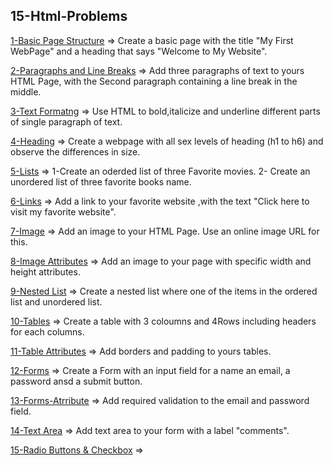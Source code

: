 ## 15-Html-Problems

[1-Basic Page Structure](././1.Basic-Page) => Create a basic page with the title "My First WebPage" and a heading that says "Welcome to My Website".

[2-Paragraphs and Line Breaks](././2.Para-line-Break) =>  Add three paragraphs of text to yours HTML Page, with the Second paragraph containing a line break in the middle. 


[3-Text Formatng](././3.Text-Form) =>  Use HTML to bold,italicize and underline different parts of single paragraph of text. 

[4-Heading](././4.Heading) =>  Create a webpage with all sex levels of heading (h1 to h6) and observe the differences in size. 

[5-Lists](././5.Lists) => 1-Create an oderded list of three Favorite movies.
2- Create an unordered list of three favorite books name.


[6-Links](././6.Links) => Add a link to your favorite website ,with the text "Click here to visit my favorite website".

[7-Image](././7.Image) => Add an image to your HTML Page. Use an online image URL for this.


[8-Image Attributes](././8.Image-Attributes) => Add an image to your page with specific width and height attributes. 


[9-Nested List](././9.Nested-Lists) => Create a nested list where one of the items in the ordered list and unordered list.


[10-Tables](././10.Tables) => Create a table with 3 coloumns and 4Rows including headers for each columns.


[11-Table Attributes](././11.Table-Attribute) => Add borders and padding to yours tables.


[12-Forms](././12.Forms) =>  Create a Form with an input field for a name an email, a password ansd a submit button.


[13-Forms-Atrribute](././13.Forms-Attribute) => Add required validation to the email and password field.


[14-Text Area](././14.Text-Area) => Add text area to your form with a label "comments".


[15-Radio Buttons & Checkbox](././15.Radio-Checkbox) => 
